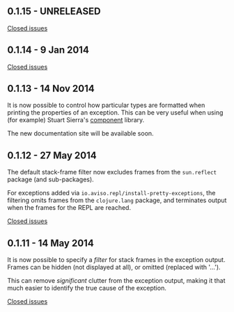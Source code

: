 ## 0.1.15 - UNRELEASED

[Closed issues](https://github.com/AvisoNovate/pretty/issues?q=is%3Aissue+milestone%3A0.1.15+is%3Aclosed)

## 0.1.14 - 9 Jan 2014

[Closed issues](https://github.com/AvisoNovate/pretty/issues?q=is%3Aissue+milestone%3A0.1.14+is%3Aclosed)

## 0.1.13 - 14 Nov 2014

It is now possible to control how particular types are formatted when printing the
properties of an exception. 
This can be very useful when using (for example) Stuart Sierra's [component](https://github.com/stuartsierra/component)
library.

The new documentation site will be available soon.

## 0.1.12 - 27 May 2014

The default stack-frame filter now excludes frames from the `sun.reflect` package (and sub-packages).

For exceptions added via `io.aviso.repl/install-pretty-exceptions`, the filtering omits frames from the `clojure.lang` 
package, and terminates output when the frames for the REPL are reached.

[Closed issues](https://github.com/AvisoNovate/pretty/issues?q=is%3Aissue+milestone%3A0.1.12+is%3Aclosed)

## 0.1.11 - 14 May 2014

It is now possible to specify a _filter_ for stack frames in the exception output.
Frames can be hidden (not displayed at all), or omitted (replaced with '...').

This can remove _significant_ clutter from the exception output, making it that much easier
to identify the true cause of the exception.

[Closed issues](https://github.com/AvisoNovate/pretty/issues?q=is%3Aissue+milestone%3A0.1.11+is%3Aclosed)




